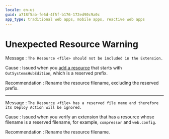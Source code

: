 ```yaml
---
locale: en-us
guid: a718f5ab-fe6d-4f5f-b176-172ed90c9a0c
app_type: traditional web apps, mobile apps, reactive web apps
---
```


# Unexpected Resource Warning

Message
:   `The Resource <file> should not be included in the Extension.`

Cause
:   Issued when you [add a resource](<../../../extensibility-and-integration/integration-studio/managing-extensions/resource-define.md>) that starts with `OutSystemsHubEdition`, which is a reserved prefix.

Recommendation
:   Rename the resource filename, excluding the reserved prefix.

---

Message
:   `The Resource <file> has a reserved file name and therefore its Deploy Action will be ignored.`

Cause
:   Issued when you verify an extension that has a resource whose filename is a reserved filename, for example, `compressor` and `web.config`.

Recommendation
:   Rename the resource filename.
